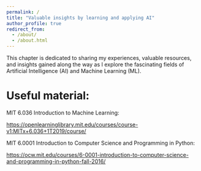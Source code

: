 ```yaml
---
permalink: /
title: "Valuable insights by learning and applying AI"
author_profile: true
redirect_from: 
  - /about/
  - /about.html
---
```

This chapter is dedicated to sharing my experiences, valuable resources, and insights gained along the way as I explore the fascinating fields of Artificial Intelligence (AI) and Machine Learning (ML).

Useful material:
======

MIT 6.036 Introduction to Machine Learning:

https://openlearninglibrary.mit.edu/courses/course-v1:MITx+6.036+1T2019/course/

MIT 6.0001 Introduction to Computer Science and Programming in Python:

https://ocw.mit.edu/courses/6-0001-introduction-to-computer-science-and-programming-in-python-fall-2016/


